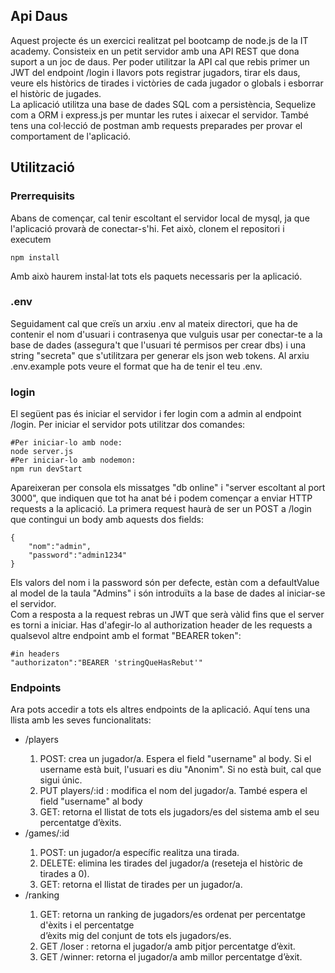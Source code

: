 ## Api Daus
Aquest projecte és un exercici realitzat pel bootcamp de node.js de la IT academy. Consisteix en un 
petit servidor amb una API REST que dona suport a un joc de daus. Per poder utilitzar la API cal que 
rebis primer un JWT del endpoint /login i llavors pots registrar jugadors, tirar els daus, 
veure els històrics de tirades i victòries de cada jugador o globals i esborrar el històric de jugades.
<br>
La aplicació utilitza una base de dades SQL com a persistència, Sequelize com a ORM i express.js per 
muntar les rutes i aixecar el servidor.
També tens una col·lecció de postman amb requests preparades per provar el comportament de l'aplicació.

## Utilització
### Prerrequisits
Abans de començar, cal tenir escoltant el servidor local de mysql, ja que l'aplicació provarà de 
conectar-s'hi. Fet això, clonem el repositori i executem
```shell
npm install
```
Amb això haurem instal·lat tots els paquets necessaris per la aplicació. 
### .env
Seguidament cal que creïs un arxiu .env al mateix directori, que ha de contenir el nom d'usuari i 
contrasenya que vulguis usar per conectar-te a la base de dades (assegura't que l'usuari té permisos 
per crear dbs) i una string "secreta" que s'utilitzara per generar els json web tokens. Al arxiu 
.env.example pots veure el format que ha de tenir el teu .env. 
### login
El següent pas és iniciar el servidor i fer login com a admin al endpoint /login. Per iniciar el 
servidor pots utilitzar dos comandes:
```shell
#Per iniciar-lo amb node:
node server.js
#Per iniciar-lo amb nodemon:
npm run devStart
```
Apareixeran per consola els missatges "db online" i "server escoltant al port 3000", que indiquen que 
tot ha anat bé i podem començar a enviar HTTP requests a la aplicació. La primera request haurà 
de ser un POST a /login que contingui un body amb aquests dos fields:
```shell
{
    "nom":"admin",
    "password":"admin1234"
}
```
Els valors del nom i la password són per defecte, estàn com a defaultValue al model de la taula 
"Admins" i són introduïts a la base de dades al iniciar-se el servidor.<br>
Com a resposta a la request rebras un JWT que serà vàlid fins que el server es torni a iniciar. 
Has d'afegir-lo al authorization header de les requests a qualsevol altre endpoint amb el format 
"BEARER token":
```shell
#in headers
"authorizaton":"BEARER 'stringQueHasRebut'"
```
### Endpoints
Ara pots accedir a tots els altres endpoints de la aplicació. Aquí tens una llista amb les seves funcionalitats:
<ul>
    <li>/players</li>
        <ol>
        <li>POST: crea un jugador/a. Espera el field "username" al body. Si el username està buit, l'usuari es diu "Anonim". Si no està buit, cal que sigui únic.</li>
        <li>PUT players/:id : modifica el nom del jugador/a. També espera el field "username" al body</li>
        <li>GET: retorna el llistat de tots els jugadors/es del sistema amb el seu percentatge d’èxits.</li>
        </ol>
    <li>/games/:id</li>
        <ol>
        <li>POST: un jugador/a específic realitza una tirada.</li>
        <li>DELETE: elimina les tirades del jugador/a (reseteja el històric de tirades a 0).</li>
        <li>GET: retorna el llistat de tirades per un jugador/a.</li>
        </ol>
    <li>/ranking</li>
        <ol>
        <li>GET: retorna un ranking de jugadors/es ordenat per percentatge d'èxits i el percentatge </li>d’èxits mig del conjunt de tots els jugadors/es.
        <li>GET /loser : retorna el jugador/a amb pitjor percentatge d’èxit.</li>
        <li>GET /winner: retorna el jugador/a amb millor percentatge d’èxit.</li>
        </ol>
</ul>

